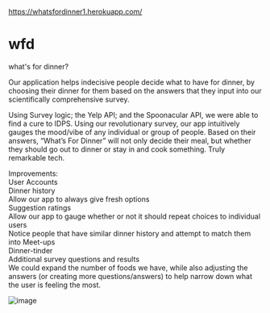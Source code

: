 https://whatsfordinner1.herokuapp.com/
# wfd
what's for dinner?

Our application helps indecisive people decide what to have for dinner, by choosing their dinner for them based on the answers that they input into our scientifically comprehensive survey.  

Using Survey logic; the Yelp API; and the Spoonacular API, we were able to find a cure to IDPS. Using our revolutionary survey, our app intuitively gauges the mood/vibe of any individual or group of people. Based on their answers, “What’s For Dinner” will not only decide their meal, but whether they should go out to dinner or stay in and cook something. Truly remarkable tech.  

Improvements:   
User Accounts  
Dinner history  
Allow our app to always give fresh options  
Suggestion ratings  
Allow our app to gauge whether or not it should repeat choices to individual users  
Notice people that have similar dinner history and attempt to match them into Meet-ups  
Dinner-tinder  
Additional survey questions and results  
We could expand the number of foods we have, while also adjusting the answers (or creating more questions/answers) to help narrow down what the user is feeling the most. 



![image](https://user-images.githubusercontent.com/46582302/65398505-9283a280-dd85-11e9-964c-5485b92f0cb4.png)



